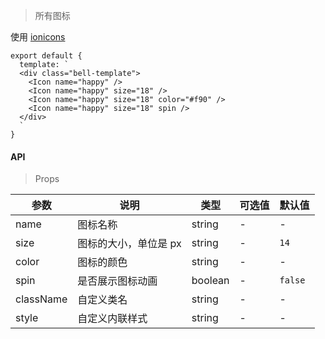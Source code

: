 > 所有图标

使用 <a target="_blank" href="//ionicons.com/">ionicons</a>

```
export default {
  template: `
  <div class="bell-template">
    <Icon name="happy" />
    <Icon name="happy" size="18" />
    <Icon name="happy" size="18" color="#f90" />
    <Icon name="happy" size="18" spin />
  </div>
  `
}
```

#### API

> Props

参数 | 说明 | 类型 | 可选值 | 默认值
---|---|---|---|---
name | 图标名称 | string | - | -
size | 图标的大小，单位是 px | string | - | `14`
color | 图标的颜色 | string | - | -
spin | 是否展示图标动画 | boolean | - | `false`
className | 自定义类名 | string | - | -
style | 自定义内联样式 | string | - | -